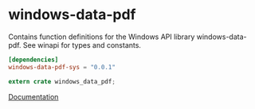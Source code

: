 # windows-data-pdf #
Contains function definitions for the Windows API library windows-data-pdf. See winapi for types and constants.

```toml
[dependencies]
windows-data-pdf-sys = "0.0.1"
```

```rust
extern crate windows_data_pdf;
```

[Documentation](https://retep998.github.io/doc/winapi/windows-data-pdf/)
